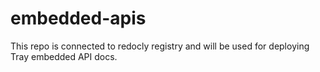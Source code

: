 # embedded-apis

This repo is connected to redocly registry and will be used for deploying Tray embedded API docs.